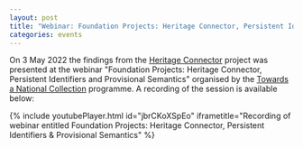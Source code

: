 ```yaml
---
layout: post
title: "Webinar: Foundation Projects: Heritage Connector, Persistent Identifiers and Provisional Semantics (3 May 2022)"
categories: events
---
```


On 3 May 2022 the findings from the [Heritage Connector](https://www.sciencemuseumgroup.org.uk/project/heritage-connector/) project was presented at the webinar "Foundation Projects: Heritage Connector, Persistent Identifiers and Provisional Semantics" organised by the [Towards a National Collection](https://www.nationalcollection.org.uk) programme. A recording of the session is available below:

{% include youtubePlayer.html id="jbrCKoXSpEo" iframetitle="Recording of webinar entitled Foundation Projects: Heritage Connector, Persistent Identifiers & Provisional Semantics" %}


